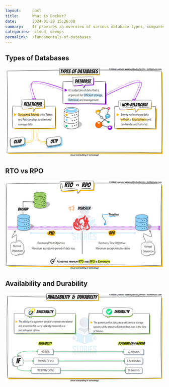 ```yaml
---
layout:     post
title:      What is Docker?
date:       2024-01-29 15:26:00
summary:    It provides an overview of various database types, compares Recovery Time Objective (RTO) with Recovery Point Objective (RPO), and discusses concepts of data availability and durability.
categories:  cloud, devops
permalink:  /fundamentals-of-databases
---
```


## Types of Databases

![Image](/images/Fundamentals-of-Databases/type-of-db.gif "Types of Databases")



## RTO vs RPO

![Image](/images/Fundamentals-of-Databases/rto-vs-rpo.gif "RTO vs RPO")


## Availability and Durability

![Image](/images/Fundamentals-of-Databases/availability-and-durability.gif "Availability and Durability")

